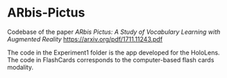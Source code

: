 # ARbis-Pictus
Codebase of the paper <i>ARbis Pictus: A Study of Vocabulary Learning with Augmented Reality</i> https://arxiv.org/pdf/1711.11243.pdf

The code in the Experiment1 folder is the app developed for the HoloLens. The code in FlashCards corresponds to the computer-based flash cards modality.
